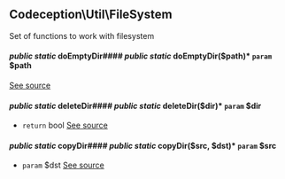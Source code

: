 
## Codeception\Util\FileSystem



Set of functions to work with filesystem

#### *public static* doEmptyDir#### *public static* doEmptyDir($path)* `param`  $path
[See source](https://github.com/Codeception/Codeception/blob/master/src/Codeception/Util/FileSystem.php#L13)

#### *public static* deleteDir#### *public static* deleteDir($dir)* `param`  $dir
 * `return`  bool
[See source](https://github.com/Codeception/Codeception/blob/master/src/Codeception/Util/FileSystem.php#L39)

#### *public static* copyDir#### *public static* copyDir($src, $dst)* `param`  $src
 * `param`  $dst
[See source](https://github.com/Codeception/Codeception/blob/master/src/Codeception/Util/FileSystem.php#L69)
